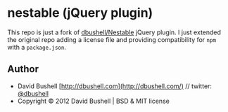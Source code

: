 # nestable (jQuery plugin)
This repo is just a fork of [dbushell/Nestable](https://github.com/dbushell/Nestable) jQuery plugin. 
I just extended the original repo adding a license file and providing compatibility for `npm` with a `package.json`.

## Author
- David Bushell [http://dbushell.com](http://dbushell.com/) // twitter: [@dbushell](http://twitter.com/dbushell/)
- Copyright © 2012 David Bushell | BSD & MIT license
